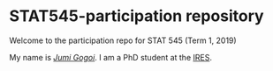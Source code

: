 # STAT545-participation repository

Welcome to the participation repo for STAT 545 (Term 1, 2019)

My name is [*Jumi Gogoi*](www.linkedin.com/in/jumi-gogoi). I am a PhD student at the [IRES](http://ires.ubc.ca). 


